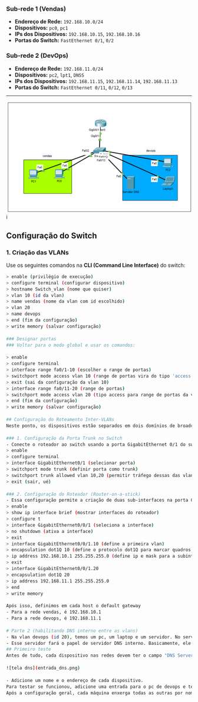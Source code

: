 ### **Sub-rede 1 (Vendas)**
- **Endereço de Rede:** `192.168.10.0/24`
- **Dispositivos:** `pc0`, `pc1`
- **IPs dos Dispositivos:** `192.168.10.15`, `192.168.10.16`
- **Portas do Switch:** `FastEthernet 0/1`, `0/2`

### **Sub-rede 2 (DevOps)**
- **Endereço de Rede:** `192.168.11.0/24`
- **Dispositivos:** `pc2`, `lpt1`, `DNSS`
- **IPs dos Dispositivos:** `192.168.11.15`, `192.168.11.14`, `192.168.11.13`
- **Portas do Switch:** `FastEthernet 0/11`, `0/12`, `0/13`

---

![Cenario](cenario.png)i

## Configuração do Switch

### 1. Criação das VLANs

Use os seguintes comandos na **CLI (Command Line Interface)** do switch:

```bash
> enable (privilégio de execução)
> configure terminal (configurar dispositivo)
> hostname Switch_vlan (nome que quiser)
> vlan 10 (id da vlan)
> name vendas (nome da vlan com id escolhido)
> vlan 20
> name devops
> end (fim da configuração)
> write memory (salvar configuração)

### Designar portas 
### Voltar para o modo global e usar os comandos:

> enable
> configure terminal
> interface range fa0/1-10 (escolher o range de portas)
> switchport mode access vlan 10 (range de portas vira do tipo 'access' na vlan 10)
> exit (sai da configuração da vlan 10)
> interface range fa0/11-20 (range de portas)
> switchport mode access vlan 20 (tipo access para range de portas da vlan 20)
> end (fim da configuração)
> write memory (salvar configuração)

## Configuração do Roteamento Inter-VLANs  
Neste ponto, os dispositivos estão separados em dois domínios de broadcast. Pings entre dispositivos da mesma VLAN funcionarão, mas entre VLANs diferentes, não. Para resolver isso, configuraremos o roteamento.  

### 1. Configuração da Porta Trunk no Switch
- Conecte o roteador ao switch usando a porta GigabitEthernet 0/1 do switch e do roteador.
> enable
> configure terminal
> interface GigabitEthernet0/1 (selecionar porta)
> switchport mode trunk (definir porta como trunk)
> switchport trunk allowed vlan 10,20 (permitir tráfego dessas das vlans 10 e 20)
> exit (sair, ué)

### 2. Configuração do Roteador (Router-on-a-stick)
- Essa configuração permite a criação de duas sub-interfaces na porta GigabitEthernet0/0/1 do roteador. Uma interface possuirá dois endereços para receber o tráfego das vlans.  
> enable
> show ip interface brief (mostrar interfaces do roteador)
> configure t 
> interface GigabitEthernet0/0/1 (seleciona a interface)
> no shutdown (ativa a interface)
> exit 
> interface GigabitEthernet0/0/1.10 (define a primeira vlan)
> encapsulation dot1Q 10 (define o protocolo dot1Q para marcar quadros ethernet com o vlan id 10)
> ip address 192.168.10.1 255.255.255.0 (define ip e mask para a subinterface)
> exit
> interface GigabitEthernet0/0/1.20
> encapsulation dot1Q 20
> ip address 192.168.11.1 255.255.255.0
> end
> write memory

Após isso, definimos em cada host o default gateway
- Para a rede vendas, é 192.168.10.1
- Para a rede devops, é 192.168.11.1

# Parte 2 (habilitando DNS interno entre as vlans)
- Na vlan devops (id 20), temos um pc, um laptop e um servidor. No servidor, clicamos em serviços e depois habilitamos o DNS (Domain Name Service).  
- Esse servidor fará o papel de servidor DNS interno. Basicamente, ele fará as máquinas reconhecerem umas as outras pelo endereço IP ou por um nome escolhido.  
## Primeiro teste  
Antes de tudo, cada dispositivo nas redes devem ter o campo "DNS Server" preenchido com o IP do servidor DNS. Para testar o serviço, habilite o servidor DNS e adicione uma entrada na tela mostrada na imagem:  

![tela dns](entrada_dns.png)  

- Adicione um nome e o endereço de cada dispositivo.  
Para testar se funcionou, adicione uma entrada para o pc de devops e tente fazer um ping com o laptop utilizando o nome do pc. Exemplo: se o nome do pc for pc-devops, no terminal do laptop utilize ping pc-devops.  
Após a configuração geral, cada máquina enxerga todas as outras por nome e IP.  



  
